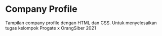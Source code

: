 # Company Profile
Tampilan company profile dengan HTML dan CSS. Untuk menyelesaikan tugas kelompok Progate x OrangSiber 2021